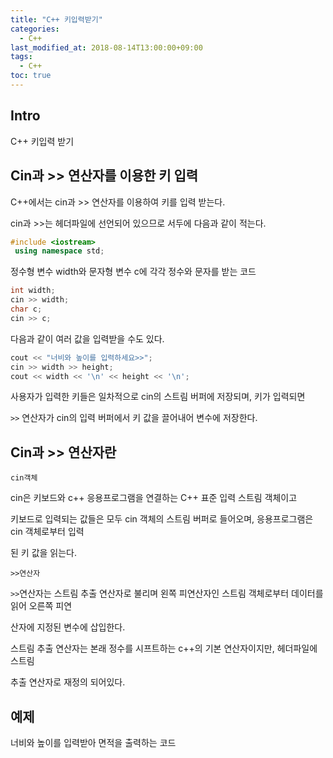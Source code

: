 ```yaml
---
title: "C++ 키입력받기"
categories: 
  - C++
last_modified_at: 2018-08-14T13:00:00+09:00
tags: 
  - C++
toc: true
---
```


## Intro

C++ 키입력 받기

## Cin과 >> 연산자를 이용한 키 입력

C++에서는 cin과 >> 연산자를 이용하여 키를 입력 받는다.

cin과 >>는 <iostream> 헤더파일에 선언되어 있으므로 서두에 다음과 같이 적는다.
 ```c++
 #include <iostream>
  using namespace std;
```
  
  
  
정수형 변수 width와 문자형 변수 c에 각각 정수와 문자를 받는 코드

```c++
int width;
cin >> width;
char c;
cin >> c;
```

다음과 같이 여러 값을 입력받을 수도 있다.

```c++
cout << "너비와 높이를 입력하세요>>";
cin >> width >> height;
cout << width << '\n' << height << '\n';
```

사용자가 입력한 키들은 일차적으로 cin의 스트림 버퍼에 저장되며, <enter>키가 입력되면 
    
`>>` 연산자가 cin의 입력 버퍼에서 키 값을 끌어내어 변수에 저장한다.

## Cin과 >> 연산자란

``cin객체``

cin은 키보드와 c++ 응용프로그램을 연결하는 C++ 표준 입력 스트림 객체이고 

키보드로 입력되는 값들은 모두 cin 객체의 스트림 버퍼로 들어오며, 응용프로그램은 cin 객체로부터 입력

된 키 값을 읽는다.


``>>연산자``

`>>`연산자는 스트림 추출 연산자로 불리며 왼쪽 피연산자인 스트림 객체로부터 데이터를 읽어 오른쪽 피연

산자에 지정된 변수에 삽입한다.

스트림 추출 연산자는 본래 정수를 시프트하는 c++의 기본 연산자이지만, <iostream> 헤더파일에 스트림
    
추출 연산자로 재정의 되어있다.



## 예제

너비와 높이를 입력받아 면적을 출력하는 코드

<script src="https://gist.github.com/lesslate/a29abb0e1cd4e813c5f18888ae16e822.js"></script>

